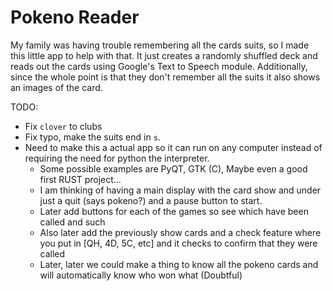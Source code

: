 # Pokeno Reader

My family was having trouble remembering all the cards suits, so I made this little app to help with that.
It just creates a randomly shuffled deck and reads out the cards using Google's Text to Speech module.
Additionally, since the whole point is that they don't remember all the suits it also shows an images of the card.

TODO:
- Fix `clover` to clubs
- Fix typo, make the suits end in `s`.
- Need to make this a actual app so it can run on any computer instead of requiring the need for python the interpreter.
  - Some possible examples are PyQT, GTK (C), Maybe even a good first RUST project...
  - I am thinking of having a main display with the card show and under just a quit (says pokeno?) and a pause button to start.
  - Later add buttons for each of the games so see which have been called and such
  - Also later add the previously show cards and a check feature where you put in [QH, 4D, 5C, etc] and it checks to confirm that they were called
  - Later, later we could make a thing to know all the pokeno cards and will automatically know who won what (Doubtful)
